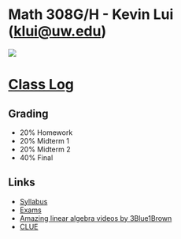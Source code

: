 # Math 308G/H - Kevin Lui (<klui@uw.edu>)

![](https://imgs.xkcd.com/comics/matrix_transform.png)

# [Class Log](./log)

## Grading

* 20% Homework
* 20% Midterm 1
* 20% Midterm 2
* 40% Final

## Links

* [Syllabus](./syllabus.pdf)
* [Exams](./exams)
* [Amazing linear algebra videos by 3Blue1Brown](https://www.youtube.com/playlist?list=PLZHQObOWTQDPD3MizzM2xVFitgF8hE_ab)
* [CLUE](http://webster.uaa.washington.edu/asp/website/clue/home/)
